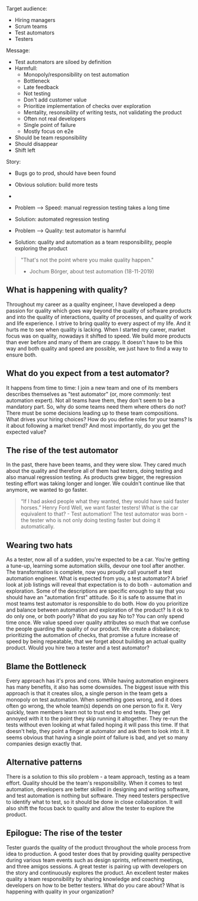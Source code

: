 Target audience:
 - Hiring managers
 - Scrum teams
 - Test automators
 - Testers

Message:
 - Test automators are siloed by definition
 - Harmfull:
   - Monopoly/responsibility on test automation
   - Bottleneck
   - Late feedback
   - Not testing
   - Don't add customer value
   - Prioritize implementation of checks over exploration
   - Mentality, resonsibility of writing tests, not validating the product
   - Often not real developers
   - Single point of failure
   - Mostly focus on e2e
 - Should be team responsibility
 - Should disappear
 - Shift left





Story:
- Bugs go to prod, should have been found
- Obvious solution: build more tests
- 


- Problem --> Speed: manual regression testing takes a long time
- Solution: automated regression testing
- Problem --> Quality: test automator is harmful
- Solution: quality and automation as a team responsibility, people exploring the product



> "That's not the point where you make quality happen."
> - Jochum Börger, about test automation (18-11-2019)

## What is happening with quality?
Throughout my career as a quality engineer, I have developed a deep passion for quality which goes way beyond the quality of software products and into the quality of interactions, quality of processes, and quality of work and life experience. I strive to bring quality to every aspect of my life. And it hurts me to see when quality is lacking.
When I started my career, market focus was on quality, nowadays it shifted to speed. We build more products than ever before and many of them are crappy. It doesn't have to be this way and both quality and speed are possible, we just have to find a way to ensure both.
## What do you expect from a test automator?
It happens from time to time: I join a new team and one of its members describes themselves as "test automator" (or, more commonly: test automation expert). Not all teams have them, they don't seem to be a mandatory part. So, why do some teams need them where others do not? There must be some decisions leading up to these team compositions. What drives your hiring choices? How do you define roles for your teams? Is it about following a market trend? And most importantly, do you get the expected value?
## The rise of the test automator
In the past, there have been teams, and they were slow. They cared much about the quality and therefore all of them had testers, doing testing and also manual regression testing. As products grew bigger, the regression testing effort was taking longer and longer. We couldn't continue like that anymore, we wanted to go faster.
> “If I had asked people what they wanted, they would have said faster horses.”
> Henry Ford
Well, we want faster testers! What is the car equivalent to that? - Test automation! The test automator was born - the tester who is not only doing testing faster but doing it automatically.
## Wearing two hats
As a tester, now all of a sudden, you're expected to be a car. You're getting a tune-up, learning some automation skills, devour one tool after another. The transformation is complete, now you proudly call yourself a test automation engineer. What is expected from you, a test automator? A brief look at job listings will reveal that expectation is to do both - automation and exploration. Some of the descriptions are specific enough to say that you should have an "automation first" attitude. So it is safe to assume that in most teams test automator is responsible to do both.
How do you prioritize and balance between automation and exploration of the product? Is it ok to do only one, or both poorly? What do you say No to? You can only spend time once.
We value speed over quality attributes so much that we confuse the people guarding the quality of our product. We create a disbalance; prioritizing the automation of checks, that promise a future increase of speed by being repeatable, that we forget about building an actual quality product.
Would you hire two a tester and a test automator?
## Blame the Bottleneck
Every approach has it's pros and cons. While having automation engineers has many benefits, it also has some downsides. The biggest issue with this approach is that it creates silos, a single person in the team gets a monopoly on test automation. When something goes wrong, and it does often go wrong, the whole team(s) depends on one person to fix it. Very quickly, team members learn not to trust end to end tests. They get annoyed with it to the point they skip running it altogether. They re-run the tests without even looking at what failed hoping it will pass this time. If that doesn't help, they point a finger at automator and ask them to look into it.
It seems obvious that having a single point of failure is bad, and yet so many companies design exactly that.
## Alternative patterns
There is a solution to this silo problem - a team approach, testing as a team effort. Quality should be the team's responsibility.
When it comes to test automation, developers are better skilled in designing and writing software, and test automation is nothing but software. They need testers perspective to identify what to test, so it should be done in close collaboration. It will also shift the focus back to quality and allow the tester to explore the product.
## Epilogue: The rise of the tester
Tester guards the quality of the product throughout the whole process from idea to production. A good tester does that by providing quality perspective during various team events such as design sprints, refinement meetings, and three amigos sessions. A great tester is pairing up with developers on the story and continuously explores the product. An excellent tester makes quality a team responsibility by sharing knowledge and coaching developers on how to be better testers.
What do you care about? What is happening with quality in your organization?
